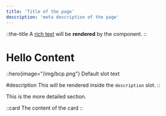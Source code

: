 ```yaml
---
title: 'Title of the page'
description: 'meta description of the page'
---
```


::the-title
A [rich text](/) will be **rendered** by the component.
::

<!-- Content of the page -->

# Hello Content

::hero{image="/img/bcp.png"}
Default slot text

#description
This will be rendered inside the `description` slot.
::

<!--more-->
This is the more detailed section.

::card
The content of the card
::

<!-- ![my image](/img/smart.webp) -->